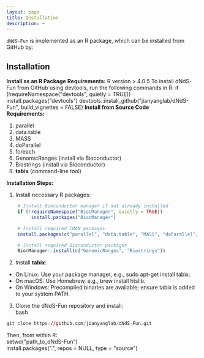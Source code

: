 ```yaml
---
layout: page
title: Installation
description: ~
---
```


`dNdS-Fun` is implemented as an R package, which can be installed from GitHub by:

## Installation
**Install as an R Package**
**Requirements:** R version > 4.0.5
To install dNdS-Fun from GitHub using devtools, run the following commands in R:
if (!requireNamespace("devtools", quietly = TRUE))
    install.packages("devtools")
devtools::install_github("jianyanglab/dNdS-Fun", build_vignettes = FALSE)
**Install from Source Code**  
**Requirements:**    
1. parallel
2. data.table
3. MASS
4. doParallel
5. foreach
6. GenomicRanges (install via Bioconductor)
7. Biostrings (install via Bioconductor)
8. **tabix** (command-line tool)

**Installation Steps:**
1. Install necessary R packages:   
```R 
    # Install Bioconductor manager if not already installed     
    if (!requireNamespace("BiocManager", quietly = TRUE))    
         install.packages("BiocManager")   

    # Install required CRAN packages    
    install.packages(c("parallel", "data.table", "MASS", "doParallel", "foreach"))   

    # Install required Bioconductor packages     
    BiocManager::install(c("GenomicRanges", "Biostrings"))
```
2. Install **tabix**:
- On Linux: Use your package manager, e.g., sudo apt-get install tabix.
- On macOS: Use Homebrew, e.g., brew install htslib.
- On Windows: Precompiled binaries are available; ensure tabix is added to your system PATH.
3. Clone the dNdS-Fun repository and install:   
bash  
```R
git clone https://github.com/jianyanglab/dNdS-Fun.git
```
Then, from within R:   
setwd("path_to_dNdS-Fun")   
install.packages(".", repos = NULL, type = "source")   
